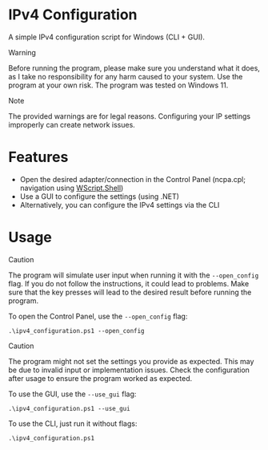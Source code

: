 # IPv4 Configuration

A simple IPv4 configuration script for Windows (CLI + GUI).

> [!Warning]
> Before running the program, please make sure you understand what it does, as I take no responsibility for any harm caused to your system.
> Use the program at your own risk.
> The program was tested on Windows 11.

> [!Note]
> The provided warnings are for legal reasons. Configuring your IP settings improperly can create network issues.

# Features

- Open the desired adapter/connection in the Control Panel (ncpa.cpl; navigation using [WScript.Shell](https://ss64.com/vb/sendkeys.html))
- Use a GUI to configure the settings (using .NET)
- Alternatively, you can configure the IPv4 settings via the CLI

# Usage

> [!Caution]
> The program will simulate user input when running it with the `--open_config` flag.
> If you do not follow the instructions, it could lead to problems.
> Make sure that the key presses will lead to the desired result before running the program.

To open the Control Panel, use the `--open_config` flag:

```
.\ipv4_configuration.ps1 --open_config
```
> [!Caution]
> The program might not set the settings you provide as expected.
> This may be due to invalid input or implementation issues.
> Check the configuration after usage to ensure the program worked as expected.

To use the GUI, use the `--use_gui` flag:

```
.\ipv4_configuration.ps1 --use_gui
```

To use the CLI, just run it without flags:

```
.\ipv4_configuration.ps1
```
